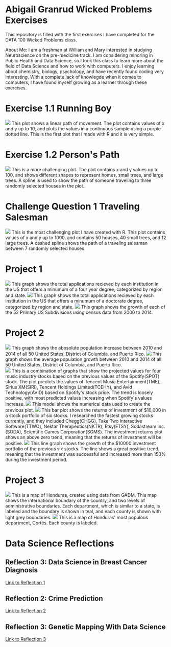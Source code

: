 # Abigail Granrud Wicked Problems Exercises
This repository is filled with the first exercises I have completed for the DATA 100 Wicked Problems class.


About Me: I am a freshman at William and Mary interested in studying Neuroscience on the pre-medicine track. I am considering minoring in Public Health and Data Science, so I took this class to learn more about the field of Data Science and how to work with computers. I enjoy learning about chemistry, biology, psychology, and have recently found coding very interesting. With a complete lack of knowlegde when it comes to computers, I have found myself growing as a learner through these exercises. 
# Exercise 1.1 Running Boy
![](runningboy.md.png)
This plot shows a linear path of movement. The plot contains values of x and y up to 10, and plots the values in a continuous sample using a purple dotted line. This is the first plot that I made with R and it is very simple. 
# Exercise 1.2 Person's Path 
![](PersonsPath.md.png)
This is a more challenging plot. The plot contains x and y values up to 100, and shows different shapes to represent homes, small trees, and large trees. A spline is used to show the path of someone traveling to three randomly selected houses in the plot. 
# Challenge Question 1 Traveling Salesman
![](Challengeq.md.png)
This is the most challenging plot I have created with R. This plot contains values of x and y up to 1000, and contains 50 houses, 40 small trees, and 12 large trees. A dashed spline shows the path of a traveling salesman between 7 randomly selected houses. 
# Project 1
![](FourYearCollegeAppTotals.png)
This graph shows the total applications recieved by each institution in the US that offers a minumum of a four year degree, categorized by region and state. 
![](DocCollegeAppTotals.png)
This graph shows the total applications recieved by each institution in the US that offers a minumum of a doctorate degree, categorized by region and state.
![](Project1Part2.png)
This graph shows the growth of each of the 52 Primary US Subdivisions using census data from 2000 to 2014. 
# Project 2
![](DataProject2Deliverable1.png)
This graph shows the abosolute population increase between 2010 and 2014 of all 50 United States, District of Columbia, and Puerto Rico. 
![](DataProject2Deliverable2.png)
This graph shows the average population growth between 2010 and 2014 of all 50 United States, District of Columbia, and Puerto Rico.  
![](DataProject2Deliverable3.png)
This is a combination of graphs that show the projected values for four music industry stocks based on the previous values of the Spotify(SPOT) stock. The plot predicts the values of Tencent Music Entertainment(TME), Sirius XM(SIRI), Tencent Holdings Limited(TCEHY), and Avid Technology(AVID) based on Spotify's stock price. The trend is loosely positive, with most predicted values increasing when Spotify's values increase. 
![](DataProject2Deliverable4.png)
This model shows the numerical data used to create the previous plot. 
![](DataProject2Deliverable5.png)
This bar plot shows the returns of investment of $10,000 in a stock portfolio of six stocks. I researched the fastest growing stocks currently, and they included Chegg(CHGG), Take Two Interactive Software(TTWO), Nektar Therapeutics(NKTR), Etsy(ETSY), Sodastream Inc.(SODA), Scientific Games Corporation(SGMS). The investment returns plot shows an above zero trend, meaning that the returns of investment will be positive. 
![](DataProject2Deliverable6.png)
This line graph shows the growth of the $10000 investment portfolio of the previous six stocks. The line shows a great positive trend, meaning that the investment was successful and increased more than 150% during the investment period. 
# Project 3
![](honduras.png)
This is a map of Honduras, created using data from GADM. This map shows the international boundary of the country, and two levels of administrative boundaries. Each department, which is similar to a state, is labeled and the boundary is shown in teal, and each county is shown with light grey boundaries. 
![](cortes.png)
This is a map of Honduras' most populous department, Cortés. Each county is labeled. 
# Data Science Reflections
## Reflection 3: Data Science in Breast Cancer Diagnosis
[Link to Reflection 1](https://docs.google.com/document/d/1Tv5lWOSASYQ3et3hxFZEIWSp-7dlirjyPEA17FQsRcY/edit?usp=sharing)
## Reflection 2: Crime Prediction
[Link to Reflection 2](https://docs.google.com/document/d/1eLRuYnOsroqz77QAhOEgFLkgjrjpN_hSVUfe5XhSs9s/edit?usp=sharing)
## Reflection 3: Genetic Mapping With Data Science
[Link to Reflection 3](https://docs.google.com/document/d/1vJmidIM8XwzohHQeAf4T239g5uMqVRO74rTNo_BNp7s/edit?usp=sharing)

